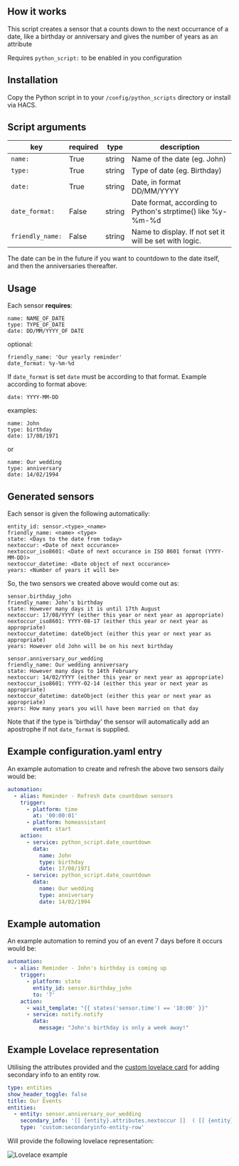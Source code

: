 ## How it works
This script creates a sensor that a counts down to the next occurrance of a date, like a birthday or anniversary and gives the number of years as an attribute

Requires `python_script:` to be enabled in you configuration

## Installation
Copy the Python script in to your `/config/python_scripts` directory or install via HACS.

## Script arguments
key | required | type | description
-- | -- | -- | --
`name:` | True | string | Name of the date (eg. John)
`type:` | True | string | Type of date (eg. Birthday)
`date:` | True | string | Date, in format DD/MM/YYYY
`date_format:` | False | string | Date format, according to Python's strptime() like %y-%m-%d
`friendly_name:` | False | string | Name to display. If not set it will be set with logic.

The date can be in the future if you want to countdown to the date itself, and then the anniversaries thereafter.

## Usage
Each sensor **requires**:

```
name: NAME_OF_DATE
type: TYPE_OF_DATE
date: DD/MM/YYYY_OF DATE
```

optional:

```
friendly_name: 'Our yearly reminder'
date_format: %y-%m-%d
```
If `date_format` is set `date` must be according to that format. Example according to format above:

```
date: YYYY-MM-DD
```

examples:

```
name: John
type: birthday
date: 17/08/1971
```

or

```
name: Our wedding
type: anniversary
date: 14/02/1994
```

## Generated sensors
Each sensor is given the following automatically:

```
entity_id: sensor.<type>_<name>
friendly_name: <name> <type>
state: <Days to the date from today>
nextoccur: <Date of next occurance>
nextoccur_iso8601: <Date of next occurance in ISO 8601 format (YYYY-MM-DD)>
nextoccur_datetime: <Date object of next occurance>
years: <Number of years it will be>
```

So, the two sensors we created above would come out as:

```
sensor.birthday_john
friendly_name: John’s birthday
state: However many days it is until 17th August
nextoccur: 17/08/YYYY (either this year or next year as appropriate)
nextoccur_iso8601: YYYY-08-17 (either this year or next year as appropriate)
nextoccur_datetime: dateObject (either this year or next year as appropriate)
years: However old John will be on his next birthday

sensor.anniversary_our_wedding
friendly_name: Our wedding anniversary
state: However many days to 14th February
nextoccur: 14/02/YYYY (either this year or next year as appropriate)
nextoccur_iso8601: YYYY-02-14 (either this year or next year as appropriate)
nextoccur_datetime: dateObject (either this year or next year as appropriate)
years: How many years you will have been married on that day
```

Note that if the type is 'birthday' the sensor will automatically add an apostrophe if not `date_format` is supplied.

## Example configuration.yaml entry
An example automation to create and refresh the above two sensors daily would be:

```yaml
automation:
  - alias: Reminder - Refresh date countdown sensors
    trigger:
      - platform: time
        at: '00:00:01'
      - platform: homeassistant
        event: start
    action:
      - service: python_script.date_countdown
        data:
          name: John
          type: birthday
          date: 17/08/1971
      - service: python_script.date_countdown
        data:
          name: Our wedding
          type: anniversary
          date: 14/02/1994
```

## Example automation
An example automation to remind you of an event 7 days before it occurs would be:

```yaml
automation:
  - alias: Reminder - John's birthday is coming up
    trigger:
      - platform: state
        entity_id: sensor.birthday_john
        to: '7'
    action:
      - wait_template: "{{ states('sensor.time') == '10:00' }}"
      - service: notify.notify
        data:
          message: "John's birthday is only a week away!"
```

## Example Lovelace representation
Utilising the attributes provided and the [custom lovelace card](https://github.com/custom-cards/secondaryinfo-entity-row) for adding secondary info to an entity row. 

```yaml
type: entities
show_header_toggle: false
title: Our Events
entities:
  - entity: sensor.anniversary_our_wedding
    secondary_info: '[[ {entity}.attributes.nextoccur ]]  ( [[ {entity}.attributes.years ]] Years )'
    type: 'custom:secondaryinfo-entity-row'
```

Will provide the following lovelace representation:

![Lovelace example](https://community-home-assistant-assets.s3.dualstack.us-west-2.amazonaws.com/original/3X/b/a/ba44600d7f41b1525a3c835d11bcc3bd59815b23.png)
